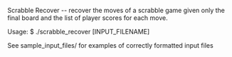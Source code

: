 Scrabble Recover -- recover the moves of a scrabble game given only the 
final board and the list of player scores for each move.

Usage:
    $ ./scrabble_recover [INPUT_FILENAME]

See sample_input_files/ for examples of correctly formatted input files
